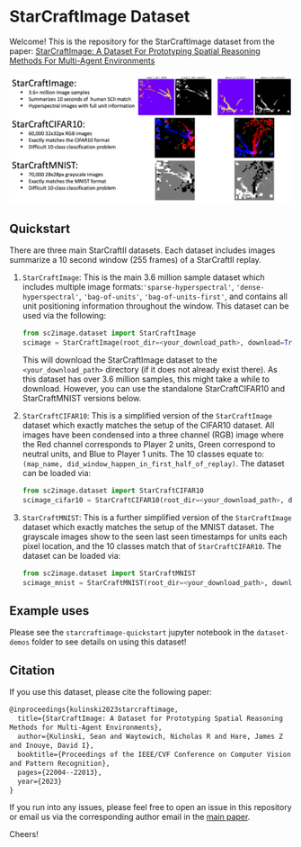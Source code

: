 # StarCraftImage Dataset

Welcome! This is the repository for the StarCraftImage dataset from the paper: [StarCraftImage: A Dataset For Prototyping Spatial Reasoning Methods For Multi-Agent Environments](https://openaccess.thecvf.com/content/CVPR2023/html/Kulinski_StarCraftImage_A_Dataset_for_Prototyping_Spatial_Reasoning_Methods_for_Multi-Agent_CVPR_2023_paper.html)


![StarCraftImageDataset Overview Figure](figures/dataset-overview-figure.png)

## Quickstart

There are three main StarCraftII datasets. 
Each dataset includes images summarize a 10 second window (255 frames) of a StarCraftII replay.

1. `StarCraftImage`: This is the main 3.6 million sample dataset which includes multiple image formats:`'sparse-hyperspectral'`, `'dense-hyperspectral'`, `'bag-of-units'`, `'bag-of-units-first'`, and contains all unit positioning information throughout the window.
This dataset can be used via the following:

    ```py
    from sc2image.dataset import StarCraftImage
    scimage = StarCraftImage(root_dir=<your_download_path>, download=True)
    ```

    This will download the StarCraftImage dataset to the `<your_download_path>` directory (if it does not already exist there).
As this dataset has over 3.6 million samples, this might take a while to download. However, you can use the standalone StarCraftCIFAR10 and StarCraftMNIST versions below.


2. `StarCraftCIFAR10`: This is a simplified version of the `StarCraftImage` dataset which exactly matches the setup of the CIFAR10 dataset.
All images have been condensed into a three channel (RGB) image where the Red channel corresponds to Player 2 units, Green correspond to neutral units, and Blue to Player 1 units.
The 10 classes equate to: `(map_name, did_window_happen_in_first_half_of_replay)`.
The dataset can be loaded via:
        
    ```py    
    from sc2image.dataset import StarCraftCIFAR10
    scimage_cifar10 = StarCraftCIFAR10(root_dir=<your_download_path>, download=True)
    ```

 3. `StarCraftMNIST`: This is a further simplified version of the `StarCraftImage` dataset which exactly matches the setup of the MNIST dataset. 
 The grayscale images show to the seen last seen timestamps for units each pixel location, and the 10 classes match that of `StarCraftCIFAR10`.
 The dataset can be loaded via:

    ```py
    from sc2image.dataset import StarCraftMNIST
    scimage_mnist = StarCraftMNIST(root_dir=<your_download_path>, download=True)
    ```
    
## Example uses
Please see the `starcraftimage-quickstart` jupyter notebook in the `dataset-demos` folder to see details on using this dataset!

## Citation
If you use this dataset, please cite the following paper:
```
@inproceedings{kulinski2023starcraftimage,
  title={StarCraftImage: A Dataset for Prototyping Spatial Reasoning Methods for Multi-Agent Environments},
  author={Kulinski, Sean and Waytowich, Nicholas R and Hare, James Z and Inouye, David I},
  booktitle={Proceedings of the IEEE/CVF Conference on Computer Vision and Pattern Recognition},
  pages={22004--22013},
  year={2023}
}
```

If you run into any issues, please feel free to open an issue in this repository or email us via the corresponding author email in the [main paper](https://openaccess.thecvf.com/content/CVPR2023/html/Kulinski_StarCraftImage_A_Dataset_for_Prototyping_Spatial_Reasoning_Methods_for_Multi-Agent_CVPR_2023_paper.html).

Cheers!
